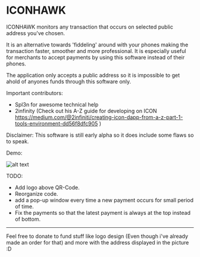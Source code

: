 # ICONHAWK
ICONHAWK monitors any transaction that occurs on selected public address you've chosen. 

It is an alternative towards 'fiddeling' around with your phones making the transaction faster, smoother and more professional. It is especially useful for merchants to accept payments by using this software instead of their phones. 

The application only accepts a public address so it is impossible to get ahold of anyones funds through this software only. 

Important contributors: 

- Spl3n for awesome technical help
- 2infinity (Check out his A-Z guide for developing on ICON https://medium.com/@2infiniti/creating-icon-dapp-from-a-z-part-1-tools-environment-dd56f8dfc905 )

Disclaimer: This software is still early alpha so it does include some flaws so to speak.

Demo:



![alt text](https://i.imgur.com/Vq5lFET.jpg)



TODO: 

- Add logo above QR-Code.
- Reorganize code.
- add a pop-up window every time a new payment occurs for small period of time.
- Fix the payments so that the latest payment is always at the top instead of bottom.



_____________________________________________________________

Feel free to donate to fund stuff like logo design (Even though i've already made an order for that) and more with the address displayed in the picture :D
